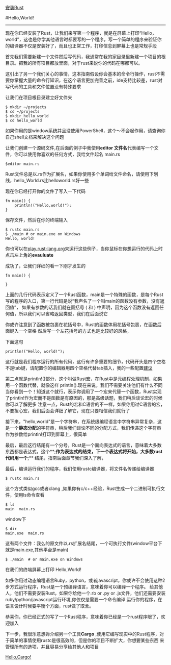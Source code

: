 [安装Rust][ins]

[ins]: install_rust.md

#Hello,World!

---

现在你已经安装了Rust，让我们来写第一个程序，就是在屏幕上打印“Hello，world”，这也是你学其他语言时都要写的一个程序，写一个简单的程序来验证你的编译器不仅是安装好了，而且也正常工作，打印信息到屏幕上也是常规手段

首先我们需要新建一个文件然后写代码，我通常在我的家目录里新建一个项目的根目录。把我的所有项目都放里面，对于rust来说你的代码在哪都可以。

这引出了另一个我们关心的事情，这本指南假设你会基本的命令行操作，rust不需要你掌握大量的命令行知识，在这个语言更加完善之前，ide支持比较差，rust对写代码的工具和文件位置没有特殊要求

让我们在项目根目录建立好文件夹

    $ mkdir ~/projects
    $ cd ~/projects
    $ mkdir hello_world
    $ cd hello_world
如果你用的是window系统并且没使用PowerShell，这个～不会起作用，请查询你自己shell文档来解决这个问题

让我们创建一个源码文件,在后面的例子中我使用**editor 文件名**代表编写一个文件，你可以使用你喜欢的任何方式，我给文件起名 main.rs

    $editor main.rs
 Rust文件总是以.rs作为扩展名，如果你使用多个单词给文件命名，请使用下划线，hello_World.rs比helloworld.rs好一些

 现在你已经打开你的文件了写入一下代码

    fn main() {
        println!("Hello,world!");
    }

保存文件，然后在你的终端输入

    $ rustc main.rs
    $ ./main # or main.exe on Windows
    Hello, world!

你也可以在[play.rust-lang.org][r]来运行这些例子，当你鼠标在你想运行的代码上时点击左上角的**evauluate**

[r]:https://play.rust-lang.org/

成功了，让我们详细的看一下刚才发生的

    fn main() {

    }

上面的几行代码表示定义了一个Rust函数，main是一个特殊的函数，是每个Rust写的程序的入口，第一行代码是说“我声名了一个叫main的函数没有参数，没有返回值”，
如果有参数的话我们就在圆括号 ( 和 ) 中声明，因为这个函数没有返回任何值，所以我们可以省略返回类型，我们在后面说它

你或许注意到了函数被包裹在花括号中，Rust的函数体用花括号包裹，在函数后面键入一个空格 然后写一个左花括号的方式也是比较好的风格，

下面这句

    println!("Hello, world!");

这行就是我们程序运行的所有代码，这行有许多重要的细节，代码开头是四个空格不是tab键，请配置你的编辑器用四个空格代替tab插入，我的一些配置[建议][f]


第二点就是println!()部分，这个叫做Rust宏，在Rust中是元编程处理机制，如果用一个函数代替，就像这样 println().现在来说。我们不需要关注他们有什么不同
当你看到一个！知道这个就行，表示你调用了一个宏来代替一个函数，Rust实现了println!作为宏而不是函数是有原因的，那是高级话题，我们稍后谈论宏的时候你可以了解更多
注意一点，Rust的宏和C语言的不一样，如果你用过C语言的宏，不要担心宏，我们后面会详细了解它，现在只要相信我们就行了

接下来，"hello,world"是一个字符串，在系统级编程语言中字符串异常复杂，这是一个**静态分配**的字符串，稍后我们谈论不同的分配方式，我们传递这个字符串
作为参数给println!打印到屏幕上，很简单

最后，最后这行结尾有一个分号，Rust是一个面向表达式的语言，意味着大多数东西都是表达式，这个**;**作为表达式的结束，下一个表达式将开始，大多数rust代码用一个**;**
结尾，指南后面章节我们深入了解，

最后，编译运行我们的程序，我们使用rustc编译器，将文件名传递给编译器

    $ rustc main.rs

这个方式类似gcc或者clang ,如果你有c/c++经验，Rust生成一个二进制可执行文件，使用ls命令查看

    $ ls
    main  main.rs

window下

    $ dir
    main.exe  main.rs

这有两个文件：我么的原文件以.rs扩展名结尾，一个可执行文件(window平台下就是main.exe,其他平台是main)

    $ ./main  # or main.exe on Windows

在我们的终端屏幕上打印 Hello,World!

如多你用过动态编程语言Ruby，python，或者javascript，你或许不会使用这种2步方式运行程序，Rust是一个预编译语言，意味着你可以编译一个程序。
给其他人，他们不需要安装Rust，如果你给他一个.rb or .py or .js文件，他们还需要安装ruby/python/javascript运行环境,你仅仅是需要一个命令编译
运行你的程序，在语言设计时候要平衡个方面，rust做了取舍。

恭喜你，你已经正式的写了一个Rust程序，意味着你已经是一个rust程序眼了，欢迎加入

下一步，我很乐意想妳介绍另一个工具**Cargo** ,使用它编写现实中的Rust程序，对于简单的事情使用rustc是很高效的，但是你的项目不断扩大，你想要某些东西
来管理所有的选项，并且容易分享给其他人和项目

[Hello,Cargo!][ca]

[ca]: hello_Cargo.md




[f]: https://github.com/rust-lang/rust/tree/master/src/etc/CONFIGS.html


